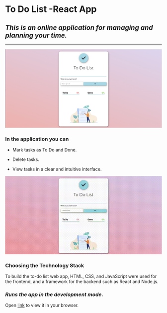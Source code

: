 # To Do List -React App

## _This is an online application for managing and planning your time._
----
![img](https://github.com/marina-gu/to-do-list/blob/main/todolist.png)

### In the application you can

 - Mark tasks as To Do and Done.

 - Delete tasks.

 - View tasks in a clear and intuitive interface.


![gif](https://github.com/marina-gu/to-do-list/blob/main/animation%20(2).gif)

### Choosing the Technology Stack

To build the to-do list web app, HTML, CSS, and JavaScript were used for the frontend, and a framework for the backend such as React and Node.js.

### _Runs the app in the development mode._

Open [link](https://beamish-jelly-73bbcc.netlify.app) to view it in your browser.



